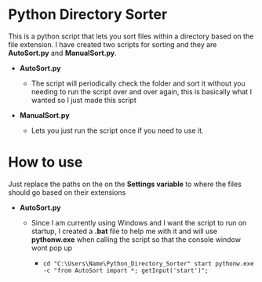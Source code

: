 # Python Directory Sorter
This is a python script that lets you sort files within a directory based on the file extension. I have created two scripts for sorting and they are **AutoSort.py** and **ManualSort.py**.

* **AutoSort.py**
  * The script will periodically check the folder and sort it without you needing to run the script over and over again, this is basically what I wanted so I just made this script
  
* **ManualSort.py**
  * Lets you just run the script once if you need to use it.

# How to use
Just replace the paths on the on the **Settings variable** to where the files should go based on their extensions

* **AutoSort.py**

  * Since I am currently using Windows and I want the script to run on startup, I created a **.bat** file to help me with it and will use **pythonw.exe** when calling the script so that the console window wont pop up
  
    * `cd "C:\Users\Name\Python_Directory_Sorter" start pythonw.exe -c "from AutoSort import *; getInput('start')";`
  
 
  
  
